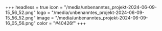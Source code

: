 +++
headless = true
icon = "/media/unbenanntes_projekt-2024-06-09-15_56_52.png"
logo = "/media/unbenanntes_projekt-2024-06-09-15_56_52.png"
image = "/media/unbenanntes_projekt-2024-06-09-16_05_56.png"
color = "#40426f"
+++
